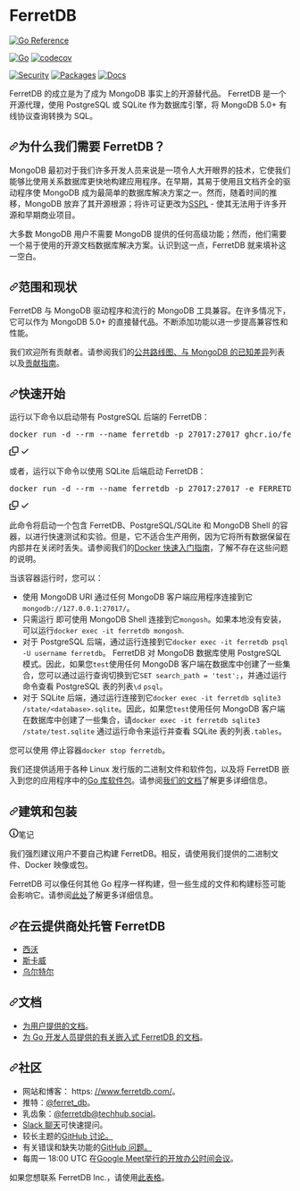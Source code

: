 # FerretDB

[![Go Reference](https://pkg.go.dev/badge/github.com/FerretDB/FerretDB/ferretdb.svg)](https://pkg.go.dev/github.com/FerretDB/FerretDB/ferretdb)

[![Go](https://github.com/FerretDB/FerretDB/actions/workflows/go.yml/badge.svg?branch=main)](https://github.com/FerretDB/FerretDB/actions/workflows/go.yml)
[![codecov](https://codecov.io/gh/FerretDB/FerretDB/branch/main/graph/badge.svg?token=JZ56XFT3DM)](https://codecov.io/gh/FerretDB/FerretDB)

[![Security](https://github.com/FerretDB/FerretDB/actions/workflows/security.yml/badge.svg?branch=main)](https://github.com/FerretDB/FerretDB/actions/workflows/security.yml)
[![Packages](https://github.com/FerretDB/FerretDB/actions/workflows/packages.yml/badge.svg?branch=main)](https://github.com/FerretDB/FerretDB/actions/workflows/packages.yml)
[![Docs](https://github.com/FerretDB/FerretDB/actions/workflows/docs.yml/badge.svg?branch=main)](https://github.com/FerretDB/FerretDB/actions/workflows/docs.yml)

FerretDB 的成立是为了成为 MongoDB 事实上的开源替代品。 FerretDB 是一个开源代理，使用 PostgreSQL 或 SQLite 作为数据库引擎，将 MongoDB 5.0+ 有线协议查询转换为 SQL。



<h2 tabindex="-1" dir="auto"><a id="user-content-why-do-we-need-ferretdb" class="anchor" aria-hidden="true" tabindex="-1" href="#why-do-we-need-ferretdb"><svg class="octicon octicon-link" viewBox="0 0 16 16" version="1.1" width="16" height="16" aria-hidden="true"><path d="m7.775 3.275 1.25-1.25a3.5 3.5 0 1 1 4.95 4.95l-2.5 2.5a3.5 3.5 0 0 1-4.95 0 .751.751 0 0 1 .018-1.042.751.751 0 0 1 1.042-.018 1.998 1.998 0 0 0 2.83 0l2.5-2.5a2.002 2.002 0 0 0-2.83-2.83l-1.25 1.25a.751.751 0 0 1-1.042-.018.751.751 0 0 1-.018-1.042Zm-4.69 9.64a1.998 1.998 0 0 0 2.83 0l1.25-1.25a.751.751 0 0 1 1.042.018.751.751 0 0 1 .018 1.042l-1.25 1.25a3.5 3.5 0 1 1-4.95-4.95l2.5-2.5a3.5 3.5 0 0 1 4.95 0 .751.751 0 0 1-.018 1.042.751.751 0 0 1-1.042.018 1.998 1.998 0 0 0-2.83 0l-2.5 2.5a1.998 1.998 0 0 0 0 2.83Z"></path></svg></a><font style="vertical-align: inherit;"><font style="vertical-align: inherit;">为什么我们需要 FerretDB？</font></font></h2>
<p dir="auto"><font style="vertical-align: inherit;"><font style="vertical-align: inherit;">MongoDB 最初对于我们许多开发人员来说是一项令人大开眼界的技术，它使我们能够比使用关系数据库更快地构建应用程序。在早期，其易于使用且文档齐全的驱动程序使 MongoDB 成为最简单的数据库解决方案之一。然而，随着时间的推移，MongoDB 放弃了其开源根源；将许可证更改为</font></font><a href="https://www.mongodb.com/licensing/server-side-public-license" rel="nofollow"><font style="vertical-align: inherit;"><font style="vertical-align: inherit;">SSPL</font></font></a><font style="vertical-align: inherit;"><font style="vertical-align: inherit;"> - 使其无法用于许多开源和早期商业项目。</font></font></p>
<p dir="auto"><font style="vertical-align: inherit;"><font style="vertical-align: inherit;">大多数 MongoDB 用户不需要 MongoDB 提供的任何高级功能；然而，他们需要一个易于使用的开源文档数据库解决方案。认识到这一点，FerretDB 就来填补这一空白。</font></font></p>
<h2 tabindex="-1" dir="auto"><a id="user-content-scope-and-current-state" class="anchor" aria-hidden="true" tabindex="-1" href="#scope-and-current-state"><svg class="octicon octicon-link" viewBox="0 0 16 16" version="1.1" width="16" height="16" aria-hidden="true"><path d="m7.775 3.275 1.25-1.25a3.5 3.5 0 1 1 4.95 4.95l-2.5 2.5a3.5 3.5 0 0 1-4.95 0 .751.751 0 0 1 .018-1.042.751.751 0 0 1 1.042-.018 1.998 1.998 0 0 0 2.83 0l2.5-2.5a2.002 2.002 0 0 0-2.83-2.83l-1.25 1.25a.751.751 0 0 1-1.042-.018.751.751 0 0 1-.018-1.042Zm-4.69 9.64a1.998 1.998 0 0 0 2.83 0l1.25-1.25a.751.751 0 0 1 1.042.018.751.751 0 0 1 .018 1.042l-1.25 1.25a3.5 3.5 0 1 1-4.95-4.95l2.5-2.5a3.5 3.5 0 0 1 4.95 0 .751.751 0 0 1-.018 1.042.751.751 0 0 1-1.042.018 1.998 1.998 0 0 0-2.83 0l-2.5 2.5a1.998 1.998 0 0 0 0 2.83Z"></path></svg></a><font style="vertical-align: inherit;"><font style="vertical-align: inherit;">范围和现状</font></font></h2>
<p dir="auto"><font style="vertical-align: inherit;"><font style="vertical-align: inherit;">FerretDB 与 MongoDB 驱动程序和流行的 MongoDB 工具兼容。在许多情况下，它可以作为 MongoDB 5.0+ 的直接替代品。不断添加功能以进一步提高兼容性和性能。</font></font></p>
<p dir="auto"><font style="vertical-align: inherit;"><font style="vertical-align: inherit;">我们欢迎所有贡献者。请参阅我们的</font></font><a href="https://github.com/orgs/FerretDB/projects/2/views/1"><font style="vertical-align: inherit;"><font style="vertical-align: inherit;">公共路线图、</font></font></a><font style="vertical-align: inherit;"></font><a href="https://docs.ferretdb.io/diff/" rel="nofollow"><font style="vertical-align: inherit;"><font style="vertical-align: inherit;">与 MongoDB 的已知差异</font></font></a><font style="vertical-align: inherit;"><font style="vertical-align: inherit;">列表</font><font style="vertical-align: inherit;">以及</font></font><a href="/FerretDB/FerretDB/blob/main/CONTRIBUTING.md"><font style="vertical-align: inherit;"><font style="vertical-align: inherit;">贡献指南</font></font></a><font style="vertical-align: inherit;"><font style="vertical-align: inherit;">。</font></font></p>
<h2 tabindex="-1" dir="auto"><a id="user-content-quickstart" class="anchor" aria-hidden="true" tabindex="-1" href="#quickstart"><svg class="octicon octicon-link" viewBox="0 0 16 16" version="1.1" width="16" height="16" aria-hidden="true"><path d="m7.775 3.275 1.25-1.25a3.5 3.5 0 1 1 4.95 4.95l-2.5 2.5a3.5 3.5 0 0 1-4.95 0 .751.751 0 0 1 .018-1.042.751.751 0 0 1 1.042-.018 1.998 1.998 0 0 0 2.83 0l2.5-2.5a2.002 2.002 0 0 0-2.83-2.83l-1.25 1.25a.751.751 0 0 1-1.042-.018.751.751 0 0 1-.018-1.042Zm-4.69 9.64a1.998 1.998 0 0 0 2.83 0l1.25-1.25a.751.751 0 0 1 1.042.018.751.751 0 0 1 .018 1.042l-1.25 1.25a3.5 3.5 0 1 1-4.95-4.95l2.5-2.5a3.5 3.5 0 0 1 4.95 0 .751.751 0 0 1-.018 1.042.751.751 0 0 1-1.042.018 1.998 1.998 0 0 0-2.83 0l-2.5 2.5a1.998 1.998 0 0 0 0 2.83Z"></path></svg></a><font style="vertical-align: inherit;"><font style="vertical-align: inherit;">快速开始</font></font></h2>
<p dir="auto"><font style="vertical-align: inherit;"><font style="vertical-align: inherit;">运行以下命令以启动带有 PostgreSQL 后端的 FerretDB：</font></font></p>
<div class="highlight highlight-source-shell notranslate position-relative overflow-auto" dir="auto"><pre>docker run -d --rm --name ferretdb -p 27017:27017 ghcr.io/ferretdb/all-in-one</pre><div class="zeroclipboard-container">
    <clipboard-copy aria-label="Copy" class="ClipboardButton btn btn-invisible js-clipboard-copy m-2 p-0 tooltipped-no-delay d-flex flex-justify-center flex-items-center" data-copy-feedback="Copied!" data-tooltip-direction="w" value="docker run -d --rm --name ferretdb -p 27017:27017 ghcr.io/ferretdb/all-in-one" tabindex="0" role="button">
      <svg aria-hidden="true" height="16" viewBox="0 0 16 16" version="1.1" width="16" data-view-component="true" class="octicon octicon-copy js-clipboard-copy-icon">
    <path d="M0 6.75C0 5.784.784 5 1.75 5h1.5a.75.75 0 0 1 0 1.5h-1.5a.25.25 0 0 0-.25.25v7.5c0 .138.112.25.25.25h7.5a.25.25 0 0 0 .25-.25v-1.5a.75.75 0 0 1 1.5 0v1.5A1.75 1.75 0 0 1 9.25 16h-7.5A1.75 1.75 0 0 1 0 14.25Z"></path><path d="M5 1.75C5 .784 5.784 0 6.75 0h7.5C15.216 0 16 .784 16 1.75v7.5A1.75 1.75 0 0 1 14.25 11h-7.5A1.75 1.75 0 0 1 5 9.25Zm1.75-.25a.25.25 0 0 0-.25.25v7.5c0 .138.112.25.25.25h7.5a.25.25 0 0 0 .25-.25v-7.5a.25.25 0 0 0-.25-.25Z"></path>
</svg>
      <svg aria-hidden="true" height="16" viewBox="0 0 16 16" version="1.1" width="16" data-view-component="true" class="octicon octicon-check js-clipboard-check-icon color-fg-success d-none">
    <path d="M13.78 4.22a.75.75 0 0 1 0 1.06l-7.25 7.25a.75.75 0 0 1-1.06 0L2.22 9.28a.751.751 0 0 1 .018-1.042.751.751 0 0 1 1.042-.018L6 10.94l6.72-6.72a.75.75 0 0 1 1.06 0Z"></path>
</svg>
    </clipboard-copy>
  </div></div>
<p dir="auto"><font style="vertical-align: inherit;"><font style="vertical-align: inherit;">或者，运行以下命令以使用 SQLite 后端启动 FerretDB：</font></font></p>
<div class="highlight highlight-source-shell notranslate position-relative overflow-auto" dir="auto"><pre>docker run -d --rm --name ferretdb -p 27017:27017 -e FERRETDB_HANDLER=sqlite ghcr.io/ferretdb/all-in-one</pre><div class="zeroclipboard-container">
    <clipboard-copy aria-label="Copy" class="ClipboardButton btn btn-invisible js-clipboard-copy m-2 p-0 tooltipped-no-delay d-flex flex-justify-center flex-items-center" data-copy-feedback="Copied!" data-tooltip-direction="w" value="docker run -d --rm --name ferretdb -p 27017:27017 -e FERRETDB_HANDLER=sqlite ghcr.io/ferretdb/all-in-one" tabindex="0" role="button">
      <svg aria-hidden="true" height="16" viewBox="0 0 16 16" version="1.1" width="16" data-view-component="true" class="octicon octicon-copy js-clipboard-copy-icon">
    <path d="M0 6.75C0 5.784.784 5 1.75 5h1.5a.75.75 0 0 1 0 1.5h-1.5a.25.25 0 0 0-.25.25v7.5c0 .138.112.25.25.25h7.5a.25.25 0 0 0 .25-.25v-1.5a.75.75 0 0 1 1.5 0v1.5A1.75 1.75 0 0 1 9.25 16h-7.5A1.75 1.75 0 0 1 0 14.25Z"></path><path d="M5 1.75C5 .784 5.784 0 6.75 0h7.5C15.216 0 16 .784 16 1.75v7.5A1.75 1.75 0 0 1 14.25 11h-7.5A1.75 1.75 0 0 1 5 9.25Zm1.75-.25a.25.25 0 0 0-.25.25v7.5c0 .138.112.25.25.25h7.5a.25.25 0 0 0 .25-.25v-7.5a.25.25 0 0 0-.25-.25Z"></path>
</svg>
      <svg aria-hidden="true" height="16" viewBox="0 0 16 16" version="1.1" width="16" data-view-component="true" class="octicon octicon-check js-clipboard-check-icon color-fg-success d-none">
    <path d="M13.78 4.22a.75.75 0 0 1 0 1.06l-7.25 7.25a.75.75 0 0 1-1.06 0L2.22 9.28a.751.751 0 0 1 .018-1.042.751.751 0 0 1 1.042-.018L6 10.94l6.72-6.72a.75.75 0 0 1 1.06 0Z"></path>
</svg>
    </clipboard-copy>
  </div></div>
<p dir="auto"><font style="vertical-align: inherit;"><font style="vertical-align: inherit;">此命令将启动一个包含 FerretDB、PostgreSQL/SQLite 和 MongoDB Shell 的容器，以进行快速测试和实验。但是，它不适合生产用例，因为它将所有数据保留在内部并在关闭时丢失。请参阅我们的</font></font><a href="https://docs.ferretdb.io/quickstart-guide/docker/" rel="nofollow"><font style="vertical-align: inherit;"><font style="vertical-align: inherit;">Docker 快速入门指南</font></font></a><font style="vertical-align: inherit;"><font style="vertical-align: inherit;">，了解不存在这些问题的说明。</font></font></p>
<p dir="auto"><font style="vertical-align: inherit;"><font style="vertical-align: inherit;">当该容器运行时，您可以：</font></font></p>
<ul dir="auto">
<li><font style="vertical-align: inherit;"><font style="vertical-align: inherit;">使用 MongoDB URI 通过任何 MongoDB 客户端应用程序连接到它</font></font><code>mongodb://127.0.0.1:27017/</code><font style="vertical-align: inherit;"><font style="vertical-align: inherit;">。</font></font></li>
<li><font style="vertical-align: inherit;"><font style="vertical-align: inherit;">只需运行 即可使用 MongoDB Shell 连接到它</font></font><code>mongosh</code><font style="vertical-align: inherit;"><font style="vertical-align: inherit;">。如果本地没有安装，可以运行</font></font><code>docker exec -it ferretdb mongosh</code><font style="vertical-align: inherit;"><font style="vertical-align: inherit;">.</font></font></li>
<li><font style="vertical-align: inherit;"><font style="vertical-align: inherit;">对于 PostgreSQL 后端，通过运行连接到它</font></font><code>docker exec -it ferretdb psql -U username ferretdb</code><font style="vertical-align: inherit;"><font style="vertical-align: inherit;">。 FerretDB 对 MongoDB 数据库使用 PostgreSQL 模式。因此，如果您</font></font><code>test</code><font style="vertical-align: inherit;"><font style="vertical-align: inherit;">使用任何 MongoDB 客户端在数据库中创建了一些集合，您可以通过运行查询切换到它</font></font><code>SET search_path = 'test';</code><font style="vertical-align: inherit;"><font style="vertical-align: inherit;">，并通过运行命令查看 PostgreSQL 表的列表</font></font><code>\d</code> <code>psql</code><font style="vertical-align: inherit;"><font style="vertical-align: inherit;">。</font></font></li>
<li><font style="vertical-align: inherit;"><font style="vertical-align: inherit;">对于 SQLite 后端，通过运行连接到它</font></font><code>docker exec -it ferretdb sqlite3 /state/&lt;database&gt;.sqlite</code><font style="vertical-align: inherit;"><font style="vertical-align: inherit;">。因此，如果您</font></font><code>test</code><font style="vertical-align: inherit;"><font style="vertical-align: inherit;">使用任何 MongoDB 客户端在数据库中创建了一些集合，请</font></font><code>docker exec -it ferretdb sqlite3 /state/test.sqlite</code><font style="vertical-align: inherit;"><font style="vertical-align: inherit;">
通过运行命令来运行并查看 SQLite 表的列表</font></font><code>.tables</code><font style="vertical-align: inherit;"><font style="vertical-align: inherit;">。</font></font></li>
</ul>
<p dir="auto"><font style="vertical-align: inherit;"><font style="vertical-align: inherit;">您可以使用 停止容器</font></font><code>docker stop ferretdb</code><font style="vertical-align: inherit;"><font style="vertical-align: inherit;">。</font></font></p>
<p dir="auto"><font style="vertical-align: inherit;"><font style="vertical-align: inherit;">我们还提供适用于各种 Linux 发行版的二进制文件和软件包，以及将 FerretDB 嵌入到您的应用程序中的</font></font><a href="https://pkg.go.dev/github.com/FerretDB/FerretDB/ferretdb" rel="nofollow"><font style="vertical-align: inherit;"><font style="vertical-align: inherit;">Go 库软件包</font></font></a><font style="vertical-align: inherit;"><font style="vertical-align: inherit;">。请参阅</font></font><a href="https://docs.ferretdb.io/quickstart-guide/" rel="nofollow"><font style="vertical-align: inherit;"><font style="vertical-align: inherit;">我们的文档</font></font></a><font style="vertical-align: inherit;"><font style="vertical-align: inherit;">了解更多详细信息。</font></font></p>
<h2 tabindex="-1" dir="auto"><a id="user-content-building-and-packaging" class="anchor" aria-hidden="true" tabindex="-1" href="#building-and-packaging"><svg class="octicon octicon-link" viewBox="0 0 16 16" version="1.1" width="16" height="16" aria-hidden="true"><path d="m7.775 3.275 1.25-1.25a3.5 3.5 0 1 1 4.95 4.95l-2.5 2.5a3.5 3.5 0 0 1-4.95 0 .751.751 0 0 1 .018-1.042.751.751 0 0 1 1.042-.018 1.998 1.998 0 0 0 2.83 0l2.5-2.5a2.002 2.002 0 0 0-2.83-2.83l-1.25 1.25a.751.751 0 0 1-1.042-.018.751.751 0 0 1-.018-1.042Zm-4.69 9.64a1.998 1.998 0 0 0 2.83 0l1.25-1.25a.751.751 0 0 1 1.042.018.751.751 0 0 1 .018 1.042l-1.25 1.25a3.5 3.5 0 1 1-4.95-4.95l2.5-2.5a3.5 3.5 0 0 1 4.95 0 .751.751 0 0 1-.018 1.042.751.751 0 0 1-1.042.018 1.998 1.998 0 0 0-2.83 0l-2.5 2.5a1.998 1.998 0 0 0 0 2.83Z"></path></svg></a><font style="vertical-align: inherit;"><font style="vertical-align: inherit;">建筑和包装</font></font></h2>

<div class="markdown-alert markdown-alert-note" dir="auto"><p class="markdown-alert-title" dir="auto"><svg class="octicon octicon-info mr-2" viewBox="0 0 16 16" version="1.1" width="16" height="16" aria-hidden="true"><path d="M0 8a8 8 0 1 1 16 0A8 8 0 0 1 0 8Zm8-6.5a6.5 6.5 0 1 0 0 13 6.5 6.5 0 0 0 0-13ZM6.5 7.75A.75.75 0 0 1 7.25 7h1a.75.75 0 0 1 .75.75v2.75h.25a.75.75 0 0 1 0 1.5h-2a.75.75 0 0 1 0-1.5h.25v-2h-.25a.75.75 0 0 1-.75-.75ZM8 6a1 1 0 1 1 0-2 1 1 0 0 1 0 2Z"></path></svg><font style="vertical-align: inherit;"><font style="vertical-align: inherit;">笔记</font></font></p><p dir="auto"><font style="vertical-align: inherit;"><font style="vertical-align: inherit;">我们强烈建议用户不要自己构建 FerretDB。相反，请使用我们提供的二进制文件、Docker 映像或包。</font></font></p>
</div>

<p dir="auto"><font style="vertical-align: inherit;"><font style="vertical-align: inherit;">FerretDB 可以像任何其他 Go 程序一样构建，但一些生成的文件和构建标签可能会影响它。请参阅</font></font><a href="https://pkg.go.dev/github.com/FerretDB/FerretDB/build/version" rel="nofollow"><font style="vertical-align: inherit;"><font style="vertical-align: inherit;">此处</font></font></a><font style="vertical-align: inherit;"><font style="vertical-align: inherit;">了解更多详细信息。</font></font></p>
<h2 tabindex="-1" dir="auto"><a id="user-content-managed-ferretdb-at-cloud-providers" class="anchor" aria-hidden="true" tabindex="-1" href="#managed-ferretdb-at-cloud-providers"><svg class="octicon octicon-link" viewBox="0 0 16 16" version="1.1" width="16" height="16" aria-hidden="true"><path d="m7.775 3.275 1.25-1.25a3.5 3.5 0 1 1 4.95 4.95l-2.5 2.5a3.5 3.5 0 0 1-4.95 0 .751.751 0 0 1 .018-1.042.751.751 0 0 1 1.042-.018 1.998 1.998 0 0 0 2.83 0l2.5-2.5a2.002 2.002 0 0 0-2.83-2.83l-1.25 1.25a.751.751 0 0 1-1.042-.018.751.751 0 0 1-.018-1.042Zm-4.69 9.64a1.998 1.998 0 0 0 2.83 0l1.25-1.25a.751.751 0 0 1 1.042.018.751.751 0 0 1 .018 1.042l-1.25 1.25a3.5 3.5 0 1 1-4.95-4.95l2.5-2.5a3.5 3.5 0 0 1 4.95 0 .751.751 0 0 1-.018 1.042.751.751 0 0 1-1.042.018 1.998 1.998 0 0 0-2.83 0l-2.5 2.5a1.998 1.998 0 0 0 0 2.83Z"></path></svg></a><font style="vertical-align: inherit;"><font style="vertical-align: inherit;">在云提供商处托管 FerretDB</font></font></h2>
<ul dir="auto">
<li><a href="https://www.civo.com/marketplace/FerretDB" rel="nofollow"><font style="vertical-align: inherit;"><font style="vertical-align: inherit;">西沃</font></font></a></li>
<li><a href="https://www.scaleway.com/en/managed-document-database/" rel="nofollow"><font style="vertical-align: inherit;"><font style="vertical-align: inherit;">斯卡威</font></font></a></li>
<li><a href="https://www.vultr.com/products/managed-databases/ferretdb/" rel="nofollow"><font style="vertical-align: inherit;"><font style="vertical-align: inherit;">乌尔特尔</font></font></a></li>
</ul>
<h2 tabindex="-1" dir="auto"><a id="user-content-documentation" class="anchor" aria-hidden="true" tabindex="-1" href="#documentation"><svg class="octicon octicon-link" viewBox="0 0 16 16" version="1.1" width="16" height="16" aria-hidden="true"><path d="m7.775 3.275 1.25-1.25a3.5 3.5 0 1 1 4.95 4.95l-2.5 2.5a3.5 3.5 0 0 1-4.95 0 .751.751 0 0 1 .018-1.042.751.751 0 0 1 1.042-.018 1.998 1.998 0 0 0 2.83 0l2.5-2.5a2.002 2.002 0 0 0-2.83-2.83l-1.25 1.25a.751.751 0 0 1-1.042-.018.751.751 0 0 1-.018-1.042Zm-4.69 9.64a1.998 1.998 0 0 0 2.83 0l1.25-1.25a.751.751 0 0 1 1.042.018.751.751 0 0 1 .018 1.042l-1.25 1.25a3.5 3.5 0 1 1-4.95-4.95l2.5-2.5a3.5 3.5 0 0 1 4.95 0 .751.751 0 0 1-.018 1.042.751.751 0 0 1-1.042.018 1.998 1.998 0 0 0-2.83 0l-2.5 2.5a1.998 1.998 0 0 0 0 2.83Z"></path></svg></a><font style="vertical-align: inherit;"><font style="vertical-align: inherit;">文档</font></font></h2>
<ul dir="auto">
<li><a href="https://docs.ferretdb.io/" rel="nofollow"><font style="vertical-align: inherit;"><font style="vertical-align: inherit;">为用户提供的文档</font></font></a><font style="vertical-align: inherit;"><font style="vertical-align: inherit;">。</font></font></li>
<li><a href="https://pkg.go.dev/github.com/FerretDB/FerretDB/ferretdb" rel="nofollow"><font style="vertical-align: inherit;"><font style="vertical-align: inherit;">为 Go 开发人员提供的有关嵌入式 FerretDB 的文档</font></font></a><font style="vertical-align: inherit;"><font style="vertical-align: inherit;">。</font></font></li>
</ul>
<h2 tabindex="-1" dir="auto"><a id="user-content-community" class="anchor" aria-hidden="true" tabindex="-1" href="#community"><svg class="octicon octicon-link" viewBox="0 0 16 16" version="1.1" width="16" height="16" aria-hidden="true"><path d="m7.775 3.275 1.25-1.25a3.5 3.5 0 1 1 4.95 4.95l-2.5 2.5a3.5 3.5 0 0 1-4.95 0 .751.751 0 0 1 .018-1.042.751.751 0 0 1 1.042-.018 1.998 1.998 0 0 0 2.83 0l2.5-2.5a2.002 2.002 0 0 0-2.83-2.83l-1.25 1.25a.751.751 0 0 1-1.042-.018.751.751 0 0 1-.018-1.042Zm-4.69 9.64a1.998 1.998 0 0 0 2.83 0l1.25-1.25a.751.751 0 0 1 1.042.018.751.751 0 0 1 .018 1.042l-1.25 1.25a3.5 3.5 0 1 1-4.95-4.95l2.5-2.5a3.5 3.5 0 0 1 4.95 0 .751.751 0 0 1-.018 1.042.751.751 0 0 1-1.042.018 1.998 1.998 0 0 0-2.83 0l-2.5 2.5a1.998 1.998 0 0 0 0 2.83Z"></path></svg></a><font style="vertical-align: inherit;"><font style="vertical-align: inherit;">社区</font></font></h2>
<ul dir="auto">
<li><font style="vertical-align: inherit;"><font style="vertical-align: inherit;">网站和博客： https: </font></font><a href="https://www.ferretdb.com/" rel="nofollow"><font style="vertical-align: inherit;"><font style="vertical-align: inherit;">//www.ferretdb.com/</font></font></a><font style="vertical-align: inherit;"><font style="vertical-align: inherit;">。</font></font></li>
<li><font style="vertical-align: inherit;"><font style="vertical-align: inherit;">推特：</font></font><a href="https://twitter.com/ferret_db" rel="nofollow"><font style="vertical-align: inherit;"><font style="vertical-align: inherit;">@ferret_db</font></font></a><font style="vertical-align: inherit;"><font style="vertical-align: inherit;">。</font></font></li>
<li><font style="vertical-align: inherit;"><font style="vertical-align: inherit;">乳齿象：</font></font><a href="https://techhub.social/@ferretdb" rel="nofollow"><font style="vertical-align: inherit;"><font style="vertical-align: inherit;">@ferretdb@techhub.social</font></font></a><font style="vertical-align: inherit;"><font style="vertical-align: inherit;">。</font></font></li>
<li><a href="https://join.slack.com/t/ferretdb/shared_invite/zt-zqe9hj8g-ZcMG3~5Cs5u9uuOPnZB8~A" rel="nofollow"><font style="vertical-align: inherit;"><font style="vertical-align: inherit;">Slack 聊天</font></font></a><font style="vertical-align: inherit;"><font style="vertical-align: inherit;">可快速提问。</font></font></li>
<li><a href="https://github.com/FerretDB/FerretDB/discussions"><font style="vertical-align: inherit;"></font></a><font style="vertical-align: inherit;"><font style="vertical-align: inherit;">较长主题的</font><a href="https://github.com/FerretDB/FerretDB/discussions"><font style="vertical-align: inherit;">GitHub 讨论。</font></a></font></li>
<li><a href="https://github.com/FerretDB/FerretDB/issues"><font style="vertical-align: inherit;"></font></a><font style="vertical-align: inherit;"><font style="vertical-align: inherit;">有关错误和缺失功能的</font><a href="https://github.com/FerretDB/FerretDB/issues"><font style="vertical-align: inherit;">GitHub 问题。</font></a></font></li>
<li><a href="https://calendar.google.com/event?action=TEMPLATE&amp;tmeid=NjNkdTkyN3VoNW5zdHRiaHZybXFtb2l1OWtfMjAyMTEyMTNUMTgwMDAwWiBjX24zN3RxdW9yZWlsOWIwMm0wNzQwMDA3MjQ0QGc&amp;tmsrc=c_n37tquoreil9b02m0740007244%40group.calendar.google.com&amp;scp=ALL" rel="nofollow"><font style="vertical-align: inherit;"></font></a><font style="vertical-align: inherit;"><font style="vertical-align: inherit;">
每周一 18:00 UTC 在</font></font><a href="https://meet.google.com/mcb-arhw-qbq" rel="nofollow"><font style="vertical-align: inherit;"><font style="vertical-align: inherit;">Google Meet举行</font></font></a><font style="vertical-align: inherit;"><a href="https://calendar.google.com/event?action=TEMPLATE&amp;tmeid=NjNkdTkyN3VoNW5zdHRiaHZybXFtb2l1OWtfMjAyMTEyMTNUMTgwMDAwWiBjX24zN3RxdW9yZWlsOWIwMm0wNzQwMDA3MjQ0QGc&amp;tmsrc=c_n37tquoreil9b02m0740007244%40group.calendar.google.com&amp;scp=ALL" rel="nofollow"><font style="vertical-align: inherit;">的开放办公时间会议</font></a><font style="vertical-align: inherit;">。</font></font></li>
</ul>
<p dir="auto"><font style="vertical-align: inherit;"><font style="vertical-align: inherit;">如果您想联系 FerretDB Inc.，请使用</font></font><a href="https://www.ferretdb.com/contact/" rel="nofollow"><font style="vertical-align: inherit;"><font style="vertical-align: inherit;">此表格</font></font></a><font style="vertical-align: inherit;"><font style="vertical-align: inherit;">。</font></font></p>
</article></div>
